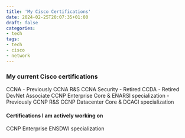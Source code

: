 ```yaml
---
title: 'My Cisco Certifications'
date: 2024-02-25T20:07:35+01:00
draft: false
categories:
- tech
tags:
- tech
- cisco
- network
---
```


### My current Cisco certifications

CCNA - Previously CCNA R&S
CCNA Security - Retired
CCDA - Retired
DevNet Associate
CCNP Enterprise Core & ENARSI specialization - Previously CCNP R&S
CCNP Datacenter Core & DCACI specialization

#### Certifications I am actively working on

CCNP Enterprise ENSDWI specialization
